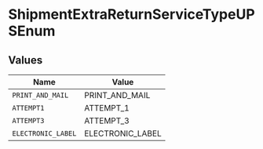 # ShipmentExtraReturnServiceTypeUPSEnum


## Values

| Name               | Value              |
| ------------------ | ------------------ |
| `PRINT_AND_MAIL`   | PRINT_AND_MAIL     |
| `ATTEMPT1`         | ATTEMPT_1          |
| `ATTEMPT3`         | ATTEMPT_3          |
| `ELECTRONIC_LABEL` | ELECTRONIC_LABEL   |